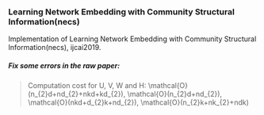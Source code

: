 ### Learning Network Embedding with Community Structural Information(necs)
Implementation of Learning Network Embedding with Community Structural Information(necs), ijcai2019.

##### Fix some errors in the raw paper:
> Computation cost for U, V, W and H:
\mathcal{O}(n_{2}d+nd_{2}+nkd+kd_{2}), 
\mathcal{O}(n_{2}d+nd_{2}), 
\mathcal{O}(nkd+d_{2}k+nd_{2}), 
\mathcal{O}(n_{2}k+nk_{2}+ndk)

